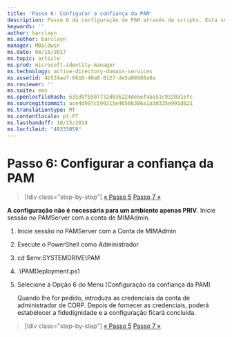```yaml
---
title: 'Passo 6: Configurar a confiança da PAM'
description: Passo 6 da configuração do PAM através de scripts. Esta secção inclui a configuração da fidedignidade necessária entre os domínios CORP e PRIV
keywords: ''
author: barclayn
ms.author: barclayn
manager: MBaldwin
ms.date: 08/18/2017
ms.topic: article
ms.prod: microsoft-identity-manager
ms.technology: active-directory-domain-services
ms.assetid: 4b524ae7-6610-40a0-8127-de5a08988a8a
ms.reviewer: ''
ms.suite: ems
ms.openlocfilehash: 635d9f5507732d636224de5efaba51c932031efc
ms.sourcegitcommit: ace4d997c599215e46566386a1a3d335e991d821
ms.translationtype: MT
ms.contentlocale: pt-PT
ms.lasthandoff: 10/15/2018
ms.locfileid: "49333059"
---
```

# <a name="step-6-set-up-the-pam-trust"></a>Passo 6: Configurar a confiança da PAM

> [!div class="step-by-step"]
> [« Passo 5](sp1-step5-configuring-pam.md)
> [Passo 7 »](sp1-step7-setup-sidhistory-sidfiltering.md)

**A configuração não é necessária para um ambiente apenas PRIV**. Inicie sessão no PAMServer com a conta de MIMAdmin.

1. Inicie sessão no PAMServer com a Conta de MIMAdmin
2. Execute o PowerShell como Administrador
3. cd $env:SYSTEMDRIVE\PAM
4. .\PAMDeployment.ps1
5. Selecione a Opção 6 do Menu (Configuração da confiança da PAM)

   Quando lhe for pedido, introduza as credenciais da conta de administrador de CORP. Depois de fornecer as credenciais, poderá estabelecer a fidedignidade e a configuração ficará concluída.

> [!div class="step-by-step"]
> [« Passo 5](sp1-step5-configuring-pam.md)
> [Passo 7 »](sp1-step7-setup-sidhistory-sidfiltering.md)
